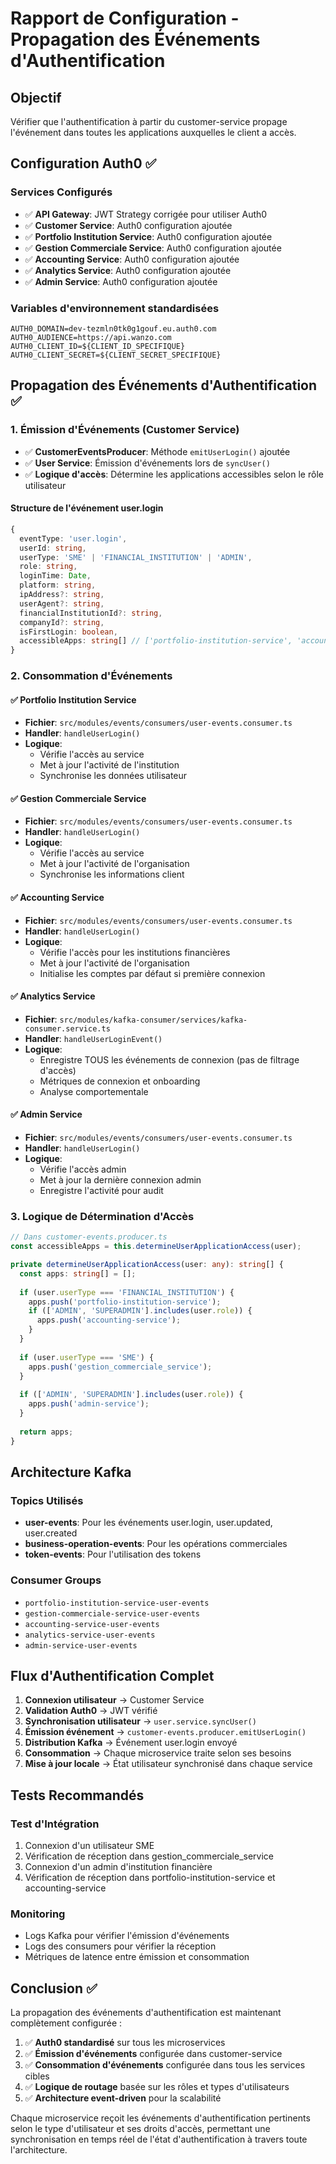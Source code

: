 # Rapport de Configuration - Propagation des Événements d'Authentification

## Objectif
Vérifier que l'authentification à partir du customer-service propage l'événement dans toutes les applications auxquelles le client a accès.

## Configuration Auth0 ✅

### Services Configurés
- ✅ **API Gateway**: JWT Strategy corrigée pour utiliser Auth0
- ✅ **Customer Service**: Auth0 configuration ajoutée
- ✅ **Portfolio Institution Service**: Auth0 configuration ajoutée  
- ✅ **Gestion Commerciale Service**: Auth0 configuration ajoutée
- ✅ **Accounting Service**: Auth0 configuration ajoutée
- ✅ **Analytics Service**: Auth0 configuration ajoutée
- ✅ **Admin Service**: Auth0 configuration ajoutée

### Variables d'environnement standardisées
```env
AUTH0_DOMAIN=dev-tezmln0tk0g1gouf.eu.auth0.com
AUTH0_AUDIENCE=https://api.wanzo.com
AUTH0_CLIENT_ID=${CLIENT_ID_SPECIFIQUE}
AUTH0_CLIENT_SECRET=${CLIENT_SECRET_SPECIFIQUE}
```

## Propagation des Événements d'Authentification ✅

### 1. Émission d'Événements (Customer Service)
- ✅ **CustomerEventsProducer**: Méthode `emitUserLogin()` ajoutée
- ✅ **User Service**: Émission d'événements lors de `syncUser()`
- ✅ **Logique d'accès**: Détermine les applications accessibles selon le rôle utilisateur

#### Structure de l'événement user.login
```typescript
{
  eventType: 'user.login',
  userId: string,
  userType: 'SME' | 'FINANCIAL_INSTITUTION' | 'ADMIN',
  role: string,
  loginTime: Date,
  platform: string,
  ipAddress?: string,
  userAgent?: string,
  financialInstitutionId?: string,
  companyId?: string,
  isFirstLogin: boolean,
  accessibleApps: string[] // ['portfolio-institution-service', 'accounting-service', etc.]
}
```

### 2. Consommation d'Événements

#### ✅ Portfolio Institution Service
- **Fichier**: `src/modules/events/consumers/user-events.consumer.ts`
- **Handler**: `handleUserLogin()`
- **Logique**: 
  - Vérifie l'accès au service
  - Met à jour l'activité de l'institution
  - Synchronise les données utilisateur

#### ✅ Gestion Commerciale Service  
- **Fichier**: `src/modules/events/consumers/user-events.consumer.ts`
- **Handler**: `handleUserLogin()`
- **Logique**:
  - Vérifie l'accès au service
  - Met à jour l'activité de l'organisation
  - Synchronise les informations client

#### ✅ Accounting Service
- **Fichier**: `src/modules/events/consumers/user-events.consumer.ts`
- **Handler**: `handleUserLogin()`
- **Logique**:
  - Vérifie l'accès pour les institutions financières
  - Met à jour l'activité de l'organisation
  - Initialise les comptes par défaut si première connexion

#### ✅ Analytics Service
- **Fichier**: `src/modules/kafka-consumer/services/kafka-consumer.service.ts`
- **Handler**: `handleUserLoginEvent()`
- **Logique**:
  - Enregistre TOUS les événements de connexion (pas de filtrage d'accès)
  - Métriques de connexion et onboarding
  - Analyse comportementale

#### ✅ Admin Service
- **Fichier**: `src/modules/events/consumers/user-events.consumer.ts`
- **Handler**: `handleUserLogin()`
- **Logique**:
  - Vérifie l'accès admin
  - Met à jour la dernière connexion admin
  - Enregistre l'activité pour audit

### 3. Logique de Détermination d'Accès

```typescript
// Dans customer-events.producer.ts
const accessibleApps = this.determineUserApplicationAccess(user);

private determineUserApplicationAccess(user: any): string[] {
  const apps: string[] = [];
  
  if (user.userType === 'FINANCIAL_INSTITUTION') {
    apps.push('portfolio-institution-service');
    if (['ADMIN', 'SUPERADMIN'].includes(user.role)) {
      apps.push('accounting-service');
    }
  }
  
  if (user.userType === 'SME') {
    apps.push('gestion_commerciale_service');
  }
  
  if (['ADMIN', 'SUPERADMIN'].includes(user.role)) {
    apps.push('admin-service');
  }
  
  return apps;
}
```

## Architecture Kafka

### Topics Utilisés
- **user-events**: Pour les événements user.login, user.updated, user.created
- **business-operation-events**: Pour les opérations commerciales
- **token-events**: Pour l'utilisation des tokens

### Consumer Groups
- `portfolio-institution-service-user-events`
- `gestion-commerciale-service-user-events`
- `accounting-service-user-events`
- `analytics-service-user-events`
- `admin-service-user-events`

## Flux d'Authentification Complet

1. **Connexion utilisateur** → Customer Service
2. **Validation Auth0** → JWT vérifié
3. **Synchronisation utilisateur** → `user.service.syncUser()`
4. **Émission événement** → `customer-events.producer.emitUserLogin()`
5. **Distribution Kafka** → Événement user.login envoyé
6. **Consommation** → Chaque microservice traite selon ses besoins
7. **Mise à jour locale** → État utilisateur synchronisé dans chaque service

## Tests Recommandés

### Test d'Intégration
1. Connexion d'un utilisateur SME
2. Vérification de réception dans gestion_commerciale_service
3. Connexion d'un admin d'institution financière
4. Vérification de réception dans portfolio-institution-service et accounting-service

### Monitoring
- Logs Kafka pour vérifier l'émission d'événements
- Logs des consumers pour vérifier la réception
- Métriques de latence entre émission et consommation

## Conclusion ✅

La propagation des événements d'authentification est maintenant complètement configurée :

1. ✅ **Auth0 standardisé** sur tous les microservices
2. ✅ **Émission d'événements** configurée dans customer-service
3. ✅ **Consommation d'événements** configurée dans tous les services cibles
4. ✅ **Logique de routage** basée sur les rôles et types d'utilisateurs
5. ✅ **Architecture event-driven** pour la scalabilité

Chaque microservice reçoit les événements d'authentification pertinents selon le type d'utilisateur et ses droits d'accès, permettant une synchronisation en temps réel de l'état d'authentification à travers toute l'architecture.
